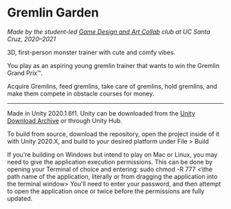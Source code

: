 # Gremlin Garden

*Made by the student-led [Game Design and Art Collab](http://gdacollab.com) club at UC Santa Cruz, 2020–2021*

3D, first-person monster trainer with cute and comfy vibes.

You play as an aspiring young gremlin trainer that wants to win the Gremlin Grand Prix™.

Acquire Gremlins, feed gremlins, take care of gremlins, hold gremlins,  and make them compete in obstacle courses for money.

---

Made in Unity 2020.1.6f1. Unity can be downloaded from the [Unity Download Archive](https://unity3d.com/get-unity/download/archive) or through Unity Hub.

To build from source, download the repository, open the project inside of it with Unity 2020.X, and build to your desired platform under File > Build

If you're building on Windows but intend to play on Mac or Linux, you may need to give the application execution permissions.
This can be done by opening your Terminal of choice and entering:
sudo chmod -R 777 <\the path name of the application, literally or from dragging the application into the terminal window\>
You'll need to enter your password, and then attempt to open the application once or twice before the permissions are fully updated.
